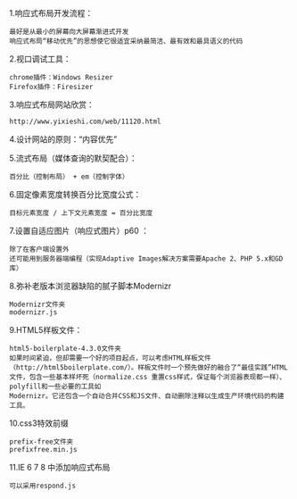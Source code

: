 1.响应式布局开发流程：

    最好是从最小的屏幕向大屏幕渐进式开发
    响应式布局“移动优先”的思想使它很适宜采纳最简洁、最有效和最具语义的代码
    
2.视口调试工具：

    chrome插件：Windows Resizer
    Firefox插件：Firesizer
    
3.响应式布局网站欣赏：

    http://www.yixieshi.com/web/11120.html
    
4.设计网站的原则：“内容优先”

5.流式布局（媒体查询的默契配合）：

    百分比（控制布局） + em（控制字体）
    
6.固定像素宽度转换百分比宽度公式：

    目标元素宽度 / 上下文元素宽度 = 百分比宽度
    
7.设置自适应图片（响应式图片）p60 ：

    除了在客户端设置外
    还可能用到服务器端编程（实现Adaptive Images解决方案需要Apache 2、PHP 5.x和GD库）
    
8.弥补老版本浏览器缺陷的腻子脚本Modernizr

    Modernizr文件夹
    modernizr.js
    
9.HTML5样板文件：

    html5-boilerplate-4.3.0文件夹
    如果时间紧迫，但却需要一个好的项目起点，可以考虑HTML样板文件（http://html5boilerplate.com/）。样板文件时一个预先做好的融合了“最佳实践”HTML文件，包含一些基本样坏死（normalize.css 重置css样式，保证每个浏览器表现都一样）、polyfill和一些必要的工具如
    Modernizr。它还包含一个自动合并CSS和JS文件、自动删除注释以生成生产环境代码的构建工具。
    
10.css3特效前缀

    prefix-free文件夹
    prefixfree.min.js
    
11.IE 6 7 8 中添加响应式布局

    可以采用respond.js